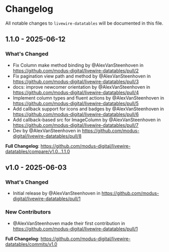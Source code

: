 # Changelog

All notable changes to `livewire-datatables` will be documented in this file.

## 1.1.0 - 2025-06-12

### What's Changed

* Fix Column make method binding by @AlexVanSteenhoven in https://github.com/modus-digital/livewire-datatables/pull/2
* Fix pagination view path and method by @AlexVanSteenhoven in https://github.com/modus-digital/livewire-datatables/pull/3
* docs: improve newcomer orientation by @AlexVanSteenhoven in https://github.com/modus-digital/livewire-datatables/pull/4
* Implement column types and fluent actions by @AlexVanSteenhoven in https://github.com/modus-digital/livewire-datatables/pull/5
* Add callback support for icons and badges by @AlexVanSteenhoven in https://github.com/modus-digital/livewire-datatables/pull/6
* Add callback-based src for ImageColumn by @AlexVanSteenhoven in https://github.com/modus-digital/livewire-datatables/pull/7
* Dev by @AlexVanSteenhoven in https://github.com/modus-digital/livewire-datatables/pull/8

**Full Changelog**: https://github.com/modus-digital/livewire-datatables/compare/v1.0...1.1.0

## v1.0 - 2025-06-03

### What's Changed

* Initial release by @AlexVanSteenhoven in https://github.com/modus-digital/livewire-datatables/pull/1

### New Contributors

* @AlexVanSteenhoven made their first contribution in https://github.com/modus-digital/livewire-datatables/pull/1

**Full Changelog**: https://github.com/modus-digital/livewire-datatables/commits/v1.0
